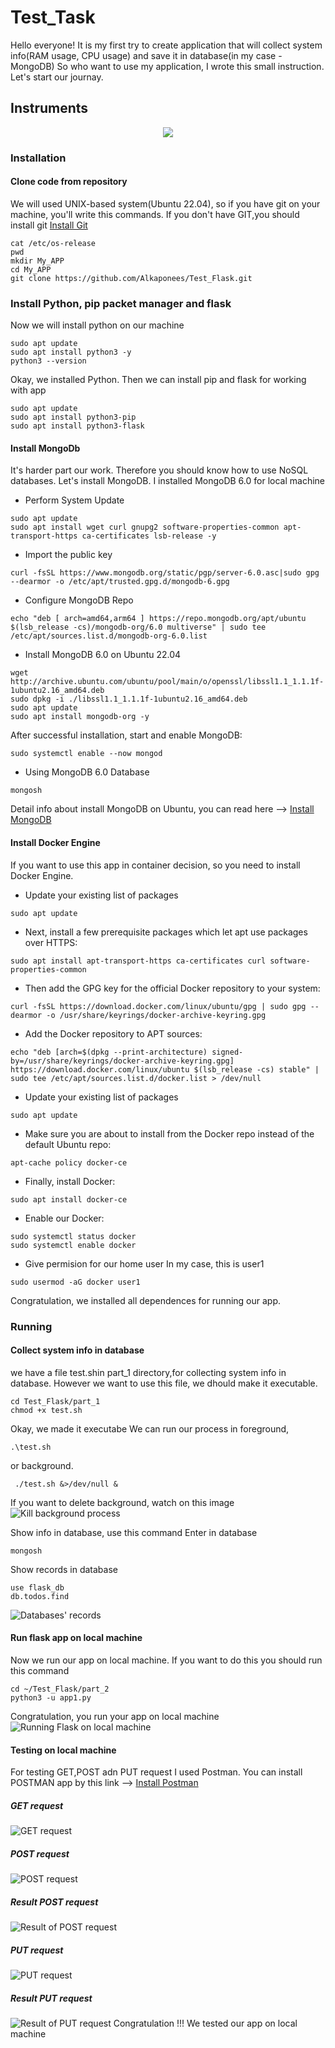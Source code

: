 # Test_Task 
Hello everyone! It is my first try to create application that will collect system info(RAM usage, CPU usage) and save it in database(in my case - MongoDB)
So who want to use my application, I wrote this small instruction. Let's start our journay.
## Instruments
<p align="center">
  <a href="https://skillicons.dev">
    <img src="https://skillicons.dev/icons?i=python,docker,flask,git,mongodb" />
  </a>
</p>

### Installation
#### Clone code from repository
We will used UNIX-based system(Ubuntu 22.04), so if you have git on your machine, you'll write this commands. 
If you don't have GIT,you should install git [Install Git](https://github.com/git-guides/install-git)
```
cat /etc/os-release
pwd 
mkdir My_APP
cd My_APP
git clone https://github.com/Alkaponees/Test_Flask.git
```
### Install Python, pip packet manager and flask
Now we will install python on our machine
```
sudo apt update
sudo apt install python3 -y
python3 --version
```
Okay, we installed Python. Then we can install pip and flask for working with app
```
sudo apt update
sudo apt install python3-pip
sudo apt install python3-flask
```
#### Install MongoDb
It's harder part our work. Therefore you should know how to use NoSQL databases. Let's install MongoDB.
I installed MongoDB 6.0 for local machine
* Perform System Update
```
sudo apt update
sudo apt install wget curl gnupg2 software-properties-common apt-transport-https ca-certificates lsb-release -y
```
*  Import the public key
```
curl -fsSL https://www.mongodb.org/static/pgp/server-6.0.asc|sudo gpg --dearmor -o /etc/apt/trusted.gpg.d/mongodb-6.gpg
```
* Configure MongoDB Repo
```
echo "deb [ arch=amd64,arm64 ] https://repo.mongodb.org/apt/ubuntu $(lsb_release -cs)/mongodb-org/6.0 multiverse" | sudo tee /etc/apt/sources.list.d/mongodb-org-6.0.list
```
* Install MongoDB 6.0 on Ubuntu 22.04
```
wget http://archive.ubuntu.com/ubuntu/pool/main/o/openssl/libssl1.1_1.1.1f-1ubuntu2.16_amd64.deb
sudo dpkg -i ./libssl1.1_1.1.1f-1ubuntu2.16_amd64.deb
sudo apt update
sudo apt install mongodb-org -y
```
After successful installation, start and enable MongoDB:
```
sudo systemctl enable --now mongod
```
* Using MongoDB 6.0 Database
```
mongosh
```
Detail info about install MongoDB on Ubuntu, you can read here --> [Install MongoDB](https://techviewleo.com/install-mongodb-on-ubuntu-linux/)

#### Install Docker Engine
If you want to use this app in container decision, so you need to install Docker Engine.
- Update your existing list of packages
```
sudo apt update 
```
- Next, install a few prerequisite packages which let apt use packages over HTTPS:
```
sudo apt install apt-transport-https ca-certificates curl software-properties-common
```
- Then add the GPG key for the official Docker repository to your system:
```
curl -fsSL https://download.docker.com/linux/ubuntu/gpg | sudo gpg --dearmor -o /usr/share/keyrings/docker-archive-keyring.gpg
```
- Add the Docker repository to APT sources:
```
echo "deb [arch=$(dpkg --print-architecture) signed-by=/usr/share/keyrings/docker-archive-keyring.gpg] https://download.docker.com/linux/ubuntu $(lsb_release -cs) stable" | sudo tee /etc/apt/sources.list.d/docker.list > /dev/null
```
- Update your existing list of packages
```
sudo apt update 
```
- Make sure you are about to install from the Docker repo instead of the default Ubuntu repo:
```
apt-cache policy docker-ce
```
- Finally, install Docker:
```
sudo apt install docker-ce
```
- Enable our Docker:
```
sudo systemctl status docker
sudo systemctl enable docker
```
- Give permision for our home user
In my case, this is user1
``` 
sudo usermod -aG docker user1
```
Congratulation, we installed all dependences for running our app.

### Running
#### Collect system info in database
we have a file test.shin part_1 directory,for collecting system info in database. However we want to use this file, we dhould make it executable.
```
cd Test_Flask/part_1
chmod +x test.sh
```
Okay, we made it executabe
We can run our process in foreground,
~~~
.\test.sh
~~~
or background. 
~~~
 ./test.sh &>/dev/null &
~~~
If you want to delete background, watch on this image
![Kill background process](images/Run_test_sh_background.jpg)

Show info in database, use this command
Enter in database
~~~
mongosh
~~~
Show records in database
~~~
use flask_db
db.todos.find
~~~
![Databases' records](images/Show%20info%20in%20database.jpg)
#### Run flask app on local machine
Now we run our app on local machine. If you want to do this you should run this command
~~~
cd ~/Test_Flask/part_2
python3 -u app1.py
~~~
Congratulation, you run your app on local machine
![Running Flask on local machine](images/Run%20Flask%20app%20on%20local%20machine.jpg)
#### Testing  on local machine
For testing GET,POST adn PUT request I used Postman. You can install POSTMAN app by this link --> [Install Postman](https://www.postman.com/downloads/)
##### GET request
![GET request](images/Get%20request%20on%20local%20machine.jpg)
##### POST request
![POST request](images/Post%20request%20on%20local%20machine.jpg)
##### Result POST request
![Result of POST request](images/Result%20post%20command%20on%20local%20machine.jpg)
##### PUT request
![PUT request](images/PUT%20request%20on%20local%20machine.jpg)
##### Result PUT request
![Result of PUT request](images/Result%20PUT%20request%20on%20local%20machine.jpg)
Congratulation !!! We tested our app on local machine